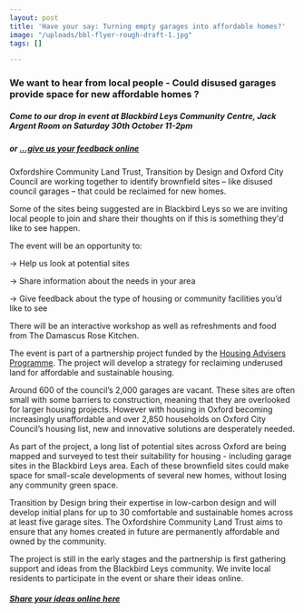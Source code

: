 ```yaml
---
layout: post
title: 'Have your say: Turning empty garages into affordable homes?'
image: "/uploads/bbl-flyer-rough-draft-1.jpg"
tags: []

---
```

### We want to hear from local people - **Could disused garages provide space for new affordable homes ?** 

##### Come to our drop in event at Blackbird Leys Community Centre, Jack Argent Room on **Saturday 30th October 11-2pm** 

##### or [...give us your feedback online](https://docs.google.com/forms/d/e/1FAIpQLSeG-FHl5PZH958SVHy0BZ8fB95hO6giCBBDOXZWEO9SLnZXOg/viewform?usp=sf_link)

Oxfordshire Community Land Trust, Transition by Design and Oxford City Council are working together to identify brownfield sites – like disused council garages – that could be reclaimed for new homes.

Some of the sites being suggested are in Blackbird Leys so we are inviting local people to join and share their thoughts on if this is something they'd like to see happen.

The event will be an opportunity to:

→ Help us look at potential sites

→ Share information about the needs in your area

→ Give feedback about the type of housing or community facilities you’d like to see

There will be an interactive workshop as well as refreshments and food from The Damascus Rose Kitchen.

The event is part of a partnership project funded by the [Housing Advisers Programme](https://www.local.gov.uk/housingadvisersprogramme). The project will develop a strategy for reclaiming underused land for affordable and sustainable housing.

Around 600 of the council’s 2,000 garages are vacant. These sites are often small with some barriers to construction, meaning that they are overlooked for larger housing projects. However with housing in Oxford becoming increasingly unaffordable and over 2,850 households on Oxford City Council’s housing list, new and innovative solutions are desperately needed.

As part of the project, a long list of potential sites across Oxford are being mapped and surveyed to test their suitability for housing - including garage sites in the Blackbird Leys area. Each of these brownfield sites could make space for small-scale developments of several new homes, without losing any community green space.

Transition by Design bring their expertise in low-carbon design and will develop initial plans for up to 30 comfortable and sustainable homes across at least five garage sites. The Oxfordshire Community Land Trust aims to ensure that any homes created in future are permanently affordable and owned by the community.

The project is still in the early stages and the partnership is first gathering support and ideas from the Blackbird Leys community. We invite local residents to participate in the event or share their ideas online.

##### [Share your ideas online here](https://docs.google.com/forms/d/e/1FAIpQLSeG-FHl5PZH958SVHy0BZ8fB95hO6giCBBDOXZWEO9SLnZXOg/viewform?usp=sf_link)